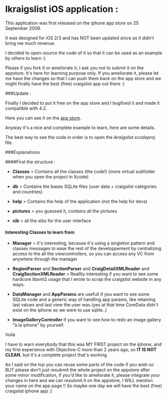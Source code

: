 Ikraigslist iOS application :
=================


This application was first released on the iphone app store on 25 September 2009. 

It was designed for iOS 2/3 and has NOT been updated since as it didn't bring me much revenue. 

I decided to open-source the code of it so that it can be used as an example by others to learn :) 

Please if you fork it or ameliorate it, I ask you not to submit it on the appstore. It's here for learning purpose only. If you ameliorate it, please let me have the changes so that I can push them back on the app store and we might finally have the best (free) craigslist app out there :)

###Update :

Finally I decided to put it free on the app store and I bugfixed it and made it compatible with 4.2. 

Here you can see it on the [app store](http://itunes.apple.com/us/app/ikraigslist/id329671828?mt=8&ls=1).

Anyway it's a nice and complete example to learn, here are some details.

The best way to see the code in order is to open the *ikraigslist.xcodeproj* file.

###Explanations

####First the structure :

+ **Classes** > Contains all the classes (the code!) (more virtual subfolder when you open the project in Xcode)

+ **db** > Contains the bases SQLite files (user data + craigslist categories and countries)

+ **help** > Contains the help of the application (not the help for devs)

+ **pictures** > you guessed it, contains all the pictures

+ **xib** > all the xibs for the user interface

#### Interesting Classes to learn from

+ **Manager** > it's interesting, because it's using a singleton pattern and classes messages to ease the rest of the developpement by centralizing access to the all the viewcontrollers, so you can access any VC from anywhere through the manager

+ **RegionParser** and **SectionParser** and **CraigDetailXMLReader** and **CraigSectionXMLReader** > Realllly interesting if you want to see some hardcore libxml2 usage that I wrote to scrap the craigslist website in any ways.

+ **DataManager** and **AppParams** are usefull if you want to see some SQLite code and a generic way of handling app params, like retaining last values and last view the user was (yes at that time CoreData didn't exist on the iphone so we were to use sqlite..)

+ **ImageGalleryController** if you want to see how to redo an image gallery "à la iphone" by yourself.

Voilà

I have to warn everybody that this was MY FIRST project on the iphone, and my first experience with Objective-C more than 2 years ago, so **IT IS NOT CLEAN**, but it's a complete project that's working

As I said on the top you can reuse some parts of the code if you wish so BUT please don't just resubmit the whole project on the appstore after some minor modification, if you'd like to ameliorate it, please integrate your changes in here and we can resubmit it on the appstore, I WILL mention your name on the app page !! So maybe one day we will have the best (free) craigslist iphone app  :)



